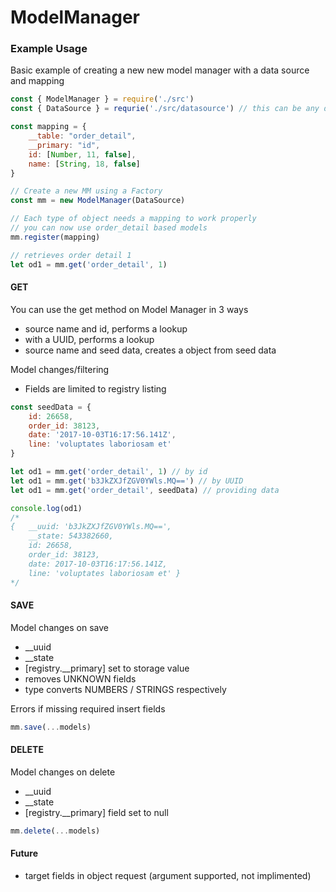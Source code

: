 # ModelManager

### Example Usage

Basic example of creating a new new model manager with a data source and mapping
```js
const { ModelManager } = require('./src')
const { DataSource } = requrie('./src/datasource') // this can be any data source object

const mapping = {
    __table: "order_detail",
    __primary: "id",
    id: [Number, 11, false],
    name: [String, 18, false]
}

// Create a new MM using a Factory
const mm = new ModelManager(DataSource)

// Each type of object needs a mapping to work properly
// you can now use order_detail based models
mm.register(mapping)

// retrieves order detail 1
let od1 = mm.get('order_detail', 1)
```

#### GET
You can use the get method on Model Manager in 3 ways
* source name and id, performs a lookup
* with a UUID, performs a lookup
* source name and seed data, creates a object from seed data

Model changes/filtering
* Fields are limited to registry listing
```js
const seedData = {
    id: 26658,
    order_id: 38123,
    date: '2017-10-03T16:17:56.141Z',
    line: 'voluptates laboriosam et'
}

let od1 = mm.get('order_detail', 1) // by id
let od1 = mm.get('b3JkZXJfZGV0YWls.MQ==') // by UUID
let od1 = mm.get('order_detail', seedData) // providing data

console.log(od1)
/*
{   __uuid: 'b3JkZXJfZGV0YWls.MQ==',
    __state: 543382660,
    id: 26658,
    order_id: 38123,
    date: 2017-10-03T16:17:56.141Z,
    line: 'voluptates laboriosam et' }
*/
```

#### SAVE
Model changes on save
* __uuid
* __state
* [registry.__primary] set to storage value
* removes UNKNOWN fields
* type converts NUMBERS / STRINGS respectively

Errors if missing required insert fields
```js 
mm.save(...models)
```

#### DELETE
Model changes on delete
* __uuid
* __state
* [registry.__primary] field set to null
```js 
mm.delete(...models)
```

#### Future
* target fields in object request (argument supported, not implimented)